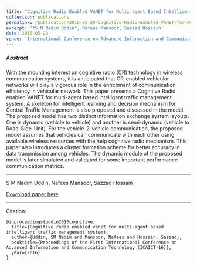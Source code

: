 ```yaml
---
title: "Cognitive Radio Enabled VANET for Multi-agent Based Intelligent Traffic Management System"
collection: publications
permalink: /publication/2016-05-20-Cognitive-Radio-Enabled-VANET-for-Multi-agent-Based-Intelligent-Traffic-Management-System
excerpt: '*S M Nadim Uddin*, Nafees Mansoor, Sazzad Hossain'
date: 2016-05-20
venue: 'International Conference on Advanced Information and Communication Technology (ICAICT-16)'
---
```

##### Abstract
With the mounting interest on cognitive radio (CR) technology in wireless communication systems, it is anticipated that CR-enabled vehicular networks will play a vigorous role in the enrichment of communication efficiency in vehicular network. This paper presents a Cognitive Radio enabled VANET for multi-agent based intelligent traffic management system. A skeleton for intelligent learning and decision mechanism for Central Traffic Management is also proposed and discussed in the model. The proposed model has two distinct information exchange system layouts. One is dynamic (vehicle to vehicle) and another is semi-dynamic (vehicle to Road-Side-Unit). For the vehicle-2-vehicle communication, the proposed model assumes that vehicles can communicate with each other using available wireless resources with the help cognitive radio mechanism. This paper also introduces a cluster formation scheme for better accuracy in data transmission among vehicles. The dynamic module of the proposed model is later simulated and validated for some important performance communication metrics.

---
S M Nadim Uddin, Nafees Mansoor, Sazzad Hossain

[Download paper here](https://d1wqtxts1xzle7.cloudfront.net/50908915/ICAICT-2016-Paper_66.pdf?1481843713=&response-content-disposition=inline%3B+filename%3DCognitive_Radio_Enabled_VANET_for_Multi.pdf&Expires=1617962354&Signature=c5GOnGICKghZaR49iTb4GXVl55bTy2yltV8SrXF3RAuP1ZS0HnjpfgE~ffMQacVRIkhYuNLK9cMKtYnJIYSU-seT~mF~MWSPPgclJPhLrEJFAlxd5~qVQ8gH78ejX98LbEw2TS14Ix6jMF85aaDrge9dQJADbO1YMJrre1LEVHhfW0iQex68hd73kS817Z4nBNHLriqI-XqLPeTjTiLfc~lhtp7RAP8HbjkbOLaxJ7dIraIKte0xygNPYRHtQOy9lrQIbxX6nU8xHt7tSo1VMd-tFsbXDszAdgi9gnH62KFxcHs8ldpXZZKkkPNecLOERNhPmhUmJ5mEnpPv2hZG-g__&Key-Pair-Id=APKAJLOHF5GGSLRBV4ZA)

---
Citation:
```
@inproceedings{uddin2016cognitive,
  title={Cognitive radio enabled vanet for multi-agent based intelligent traffic management system},
  author={Uddin, SM Nadim and Mansoor, Nafees and Hossain, Sazzad},
  booktitle={Proceedings of the First International Conference on Advanced Information and Communication Technology (ICAICT-16)},
  year={2016}
}

```
